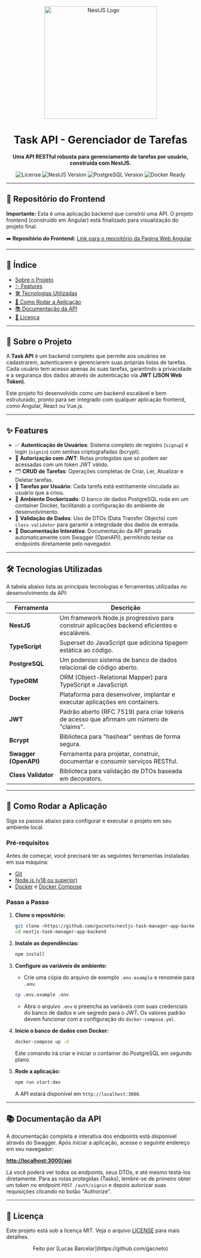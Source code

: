 <div align="center">
  <img src="https://nestjs.com/img/logo_text.svg" width="300" alt="NestJS Logo">
  <h1>Task API - Gerenciador de Tarefas</h1>
  <p>
    <strong>Uma API RESTful robusta para gerenciamento de tarefas por usuário, construída com NestJS.</strong>
  </p>
  <p>
    <img src="https://img.shields.io/badge/license-MIT-blue.svg" alt="License">
    <img src="https://img.shields.io/badge/NestJS-v10.0.0-red" alt="NestJS Version">
    <img src="https://img.shields.io/badge/PostgreSQL-v13-blue" alt="PostgreSQL Version">
    <img src="https://img.shields.io/badge/Docker-Ready-blue?logo=docker" alt="Docker Ready">
  </p>
</div>

---

## 🔗 Repositório do Frontend

**Importante:** Esta é uma aplicação backend que constrói uma API. O projeto frontend (construído em Angular) está finalizado para visualização do projeto final.

➡️ **Repositório do Frontend:** [Link para o repositório da Pagina Web Angular](https://github.com/gacneto/angular-task-manager-app-frontend.git)

---

## 📑 Índice

- [Sobre o Projeto](#-sobre-o-projeto)
- [✨ Features](#-features)
- [🛠️ Tecnologias Utilizadas](#️-tecnologias-utilizadas)
- [🚀 Como Rodar a Aplicação](#-como-rodar-a-aplicação)
- [📚 Documentação da API](#-documentação-da-api)
- [📄 Licença](#-licença)

---

## 📖 Sobre o Projeto

A **Task API** é um backend completo que permite aos usuários se cadastrarem, autenticarem e gerenciarem suas próprias listas de tarefas. Cada usuário tem acesso apenas às suas tarefas, garantindo a privacidade e a segurança dos dados através de autenticação via **JWT (JSON Web Token)**.

Este projeto foi desenvolvido como um backend escalável e bem estruturado, pronto para ser integrado com qualquer aplicação frontend, como Angular, React ou Vue.js.

---

## ✨ Features

- ✅ **Autenticação de Usuários**: Sistema completo de registro (`signup`) e login (`signin`) com senhas criptografadas (bcrypt).
- 🔐 **Autorização com JWT**: Rotas protegidas que só podem ser acessadas com um token JWT válido.
- 🗂️ **CRUD de Tarefas**: Operações completas de Criar, Ler, Atualizar e Deletar tarefas.
- 👤 **Tarefas por Usuário**: Cada tarefa está estritamente vinculada ao usuário que a criou.
- 🐳 **Ambiente Dockerizado**: O banco de dados PostgreSQL roda em um container Docker, facilitando a configuração do ambiente de desenvolvimento.
- 📝 **Validação de Dados**: Uso de DTOs (Data Transfer Objects) com `class-validator` para garantir a integridade dos dados de entrada.
- 📄 **Documentação Interativa**: Documentação da API gerada automaticamente com Swagger (OpenAPI), permitindo testar os endpoints diretamente pelo navegador.

---

## 🛠️ Tecnologias Utilizadas

A tabela abaixo lista as principais tecnologias e ferramentas utilizadas no desenvolvimento da API:

| Ferramenta | Descrição |
|------------|-------------|
| **NestJS** | Um framework Node.js progressivo para construir aplicações backend eficientes e escaláveis. |
| **TypeScript** | Superset do JavaScript que adiciona tipagem estática ao código. |
| **PostgreSQL** | Um poderoso sistema de banco de dados relacional de código aberto. |
| **TypeORM** | ORM (Object-Relational Mapper) para TypeScript e JavaScript. |
| **Docker** | Plataforma para desenvolver, implantar e executar aplicações em containers. |
| **JWT** | Padrão aberto (RFC 7519) para criar tokens de acesso que afirmam um número de "claims". |
| **Bcrypt** | Biblioteca para "hashear" senhas de forma segura. |
| **Swagger (OpenAPI)** | Ferramenta para projetar, construir, documentar e consumir serviços RESTful. |
| **Class Validator** | Biblioteca para validação de DTOs baseada em decorators. |

---

## 🚀 Como Rodar a Aplicação

Siga os passos abaixo para configurar e executar o projeto em seu ambiente local.

### **Pré-requisitos**

Antes de começar, você precisará ter as seguintes ferramentas instaladas em sua máquina:
- [Git](https://git-scm.com)
- [Node.js (v18 ou superior)](https://nodejs.org/en/)
- [Docker](https://www.docker.com/) e [Docker Compose](https://docs.docker.com/compose/install/)

### **Passo a Passo**

1.  **Clone o repositório:**
    ```bash
    git clone <https://github.com/gacneto/nestjs-task-manager-app-backend.git>
    cd nestjs-task-manager-app-backend
    ```

2.  **Instale as dependências:**
    ```bash
    npm install
    ```

3.  **Configure as variáveis de ambiente:**
    - Crie uma cópia do arquivo de exemplo `.env.example` e renomeie para `.env`.
    ```bash
    cp .env.example .env
    ```
    - Abra o arquivo `.env` e preencha as variáveis com suas credenciais do banco de dados e um segredo para o JWT. Os valores padrão devem funcionar com a configuração do `docker-compose.yml`.

4.  **Inicie o banco de dados com Docker:**
    ```bash
    docker-compose up -d
    ```
    Este comando irá criar e iniciar o container do PostgreSQL em segundo plano.

5.  **Rode a aplicação:**
    ```bash
    npm run start:dev
    ```
    A API estará disponível em `http://localhost:3000`.

---

## 📚 Documentação da API

A documentação completa e interativa dos endpoints está disponível através do Swagger. Após iniciar a aplicação, acesse o seguinte endereço em seu navegador:

**[http://localhost:3000/api](http://localhost:3000/api)**

Lá você poderá ver todos os endpoints, seus DTOs, e até mesmo testá-los diretamente. Para as rotas protegidas (Tasks), lembre-se de primeiro obter um token no endpoint `POST /auth/signin` e depois autorizar suas requisições clicando no botão "Authorize".

---

## 📄 Licença

Este projeto está sob a licença MIT. Veja o arquivo [LICENSE](LICENSE) para mais detalhes.

<div align="center">
  Feito por [Lucas Barcelar](https://github.com/gacneto)
</div>
